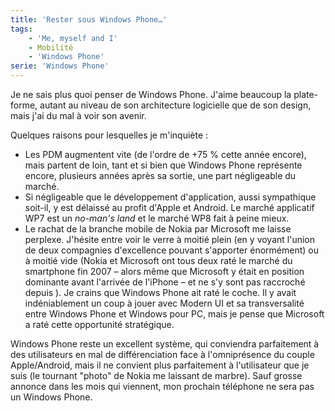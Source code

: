 ```yaml
---
title: 'Rester sous Windows Phone…'
tags:
    - 'Me, myself and I'
    - Mobilité
    - 'Windows Phone'
serie: 'Windows Phone'
---
```


Je ne sais plus quoi penser de Windows Phone. J'aime beaucoup la plate-forme,
autant au niveau de son architecture logicielle que de son design, mais j'ai du
mal à voir son avenir.

<!-- more -->

Quelques raisons pour lesquelles je m'inquiète :

-   Les PDM augmentent vite (de l'ordre de +75 % cette année encore), mais
    partent de loin, tant et si bien que Windows Phone représente encore,
    plusieurs années après sa sortie, une part négligeable du marché.
-   Si négligeable que le développement d'application, aussi sympathique
    soit-il, y est délaissé au profit d'Apple et Android. Le marché applicatif
    WP7 est un _no-man's land_ et le marché WP8 fait à peine mieux.
-   Le rachat de la branche mobile de Nokia par Microsoft me laisse perplexe.
    J'hésite entre voir le verre à moitié plein (en y voyant l'union de deux
    compagnies d'excellence pouvant s'apporter énormément) ou à moitié vide
    (Nokia et Microsoft ont tous deux raté le marché du smartphone fin 2007 –
    alors même que Microsoft y était en position dominante avant l'arrivée de
    l'iPhone – et ne s'y sont pas raccroché depuis ). Je crains que Windows
    Phone ait raté le coche. Il y avait indéniablement un coup à jouer avec
    Modern UI et sa transversalité entre Windows Phone et Windows pour PC, mais
    je pense que Microsoft a raté cette opportunité stratégique.

Windows Phone reste un excellent système, qui conviendra parfaitement à des
utilisateurs en mal de différenciation face à l'omniprésence du couple
Apple/Android, mais il ne convient plus parfaitement à l'utilisateur que je suis
(le tournant "photo" de Nokia me laissant de marbre). Sauf grosse annonce dans
les mois qui viennent, mon prochain téléphone ne sera pas un Windows Phone.
